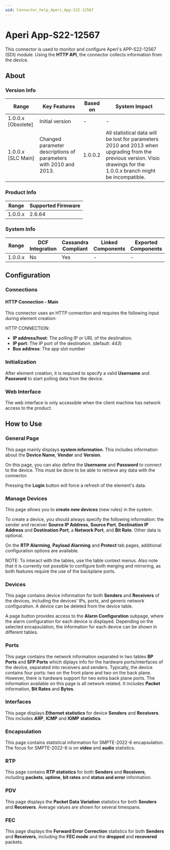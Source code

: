 ```yaml
---
uid: Connector_help_Aperi_App-S22-12567
---
```


# Aperi App-S22-12567

This connector is used to monitor and configure Aperi's APP-S22-12567 (SDI) module. Using the **HTTP API**, the connector collects information from the device.

## About

### Version Info

| **Range**            | **Key Features**                                                 | **Based on** | **System Impact**                                                                                                                                                     |
|----------------------|------------------------------------------------------------------|--------------|-----------------------------------------------------------------------------------------------------------------------------------------------------------------------|
| 1.0.0.x [Obsolete]     |Initial version                                                  | -            | -                                                                                                                                                                     |
| 1.0.0.x [SLC Main]   | Changed parameter descriptions of parameters with 2010 and 2013. | 1.0.0.2      | All statistical data will be lost for parameters 2010 and 2013 when upgrading from the previous version. Visio drawings for the 1.0.0.x branch might be incompatible. |

### Product Info

| Range     | Supported Firmware     |
|-----------|------------------------|
| 1.0.0.x   | 2.6.64                 |

### System Info

| Range     | DCF Integration     | Cassandra Compliant     | Linked Components     | Exported Components     |
|-----------|---------------------|-------------------------|-----------------------|-------------------------|
| 1.0.0.x   | No                  | Yes                     | -                     | -                       |

## Configuration

### Connections

#### HTTP Connection - Main

This connector uses an HTTP connection and requires the following input during element creation:

HTTP CONNECTION:

- **IP address/host**: The polling IP or URL of the destination.
- **IP port**: The IP port of the destination. (default: *443*)
- **Bus address**: The app slot number

### Initialization

After element creation, it is required to specify a valid **Username** and **Password** to start polling data from the device.

### Web Interface

The web interface is only accessible when the client machine has network access to the product.

## How to Use

### General Page

This page mainly displays **system information**. This includes information about the **Device Name**, **Vendor** and **Version**.

On this page, you can also define the **Username** and **Password** to connect to the device. This must be done to be able to retrieve any data with the connector.

Pressing the **Login** button will force a refresh of the element's data.

### Manage Devices

This page allows you to **create new devices** (new rules) in the system.

To create a device, you should always specify the following information: the sender and receiver **Source IP Address**, **Source Port**, **Destination IP Address** and **Destination Port**, a **Network Port**, and **Bit Rate**. Other data is optional.

On the **RTP Alarming**, **Payload Alarming** and **Protect** tab pages, additional configuration options are available.

NOTE: To interact with the tables, use the table context menus. Also note that it is currently not possible to configure both merging and mirroring, as both features require the use of the backplane ports.

### Devices

This page contains device information for both **Senders** and **Receivers** of the devices, including the devices' IPs, ports, and generic network configuration. A device can be deleted from the device table.

A page button provides access to the **Alarm Configuration** subpage, where the alarm configuration for each device is displayed. Depending on the selected encapsulation, the information for each device can be shown in different tables.

### Ports

This page contains the network information separated in two tables **BP Ports** and **SFP Ports** which diplays info for the hardware ports/interfaces of the device, separated into receivers and senders. Typically, the device contains four ports: two on the front plane and two on the back plane. However, there is hardware support for two extra back plane ports. The information available on this page is all network related. It includes **Packet** information, **Bit Rates** and **Bytes**.

### Interfaces

This page displays **Ethernet statistics** for device **Senders** and **Receivers**. This includes **ARP**, **ICMP** and **IGMP** **statistics**.

### Encapsulation

This page contains statistical information for SMPTE-2022-6 encapsulation. The focus for SMPTE-2022-6 is on **video** and **audio** statistics.

### RTP

This page contains **RTP statistics** for both **Senders** and **Receivers**, including **packets**, **uptime**, **bit rates** and **status and error** information.

### PDV

This page displays the **Packet Data Variation** statistics for both **Senders** and **Receivers**. Average values are shown for several timespans.

### FEC

This page displays the **Forward Error Correction** statistics for both **Senders** and **Receivers**, including the **FEC mode** and the **dropped** and **recovered** packets.


